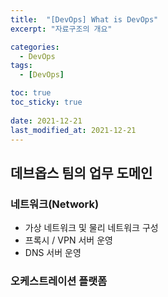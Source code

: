```yaml
---
title:  "[DevOps] What is DevOps"
excerpt: "자료구조의 개요"

categories:
  - DevOps
tags:
  - [DevOps]

toc: true
toc_sticky: true
 
date: 2021-12-21
last_modified_at: 2021-12-21
---
```

## 데브옵스 팀의 업무 도메인
### 네트워크(Network)
- 가상 네트워크 및 물리 네트워크 구성
- 프록시 / VPN 서버 운영
- DNS 서버 운영

### 오케스트레이션 플랫폼
